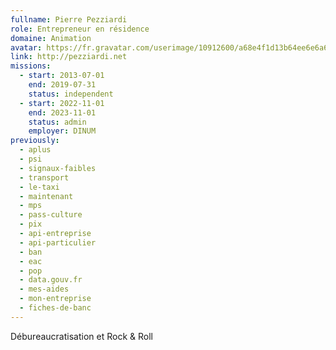 ```yaml
---
fullname: Pierre Pezziardi
role: Entrepreneur en résidence
domaine: Animation
avatar: https://fr.gravatar.com/userimage/10912600/a68e4f1d13b64ee6e6a64139131371d1.jpg?size=512
link: http://pezziardi.net
missions:
  - start: 2013-07-01
    end: 2019-07-31
    status: independent
  - start: 2022-11-01
    end: 2023-11-01
    status: admin
    employer: DINUM
previously:
  - aplus
  - psi
  - signaux-faibles
  - transport
  - le-taxi
  - maintenant
  - mps
  - pass-culture
  - pix
  - api-entreprise
  - api-particulier
  - ban
  - eac
  - pop
  - data.gouv.fr
  - mes-aides
  - mon-entreprise
  - fiches-de-banc
---
```

Débureaucratisation et Rock & Roll